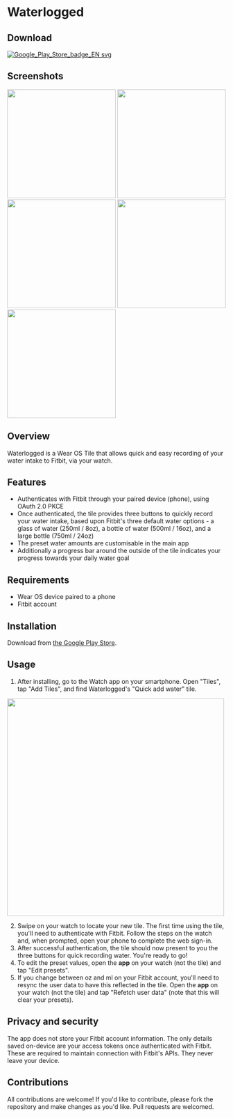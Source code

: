 # Waterlogged

## Download
[![Google_Play_Store_badge_EN svg](https://github.com/user-attachments/assets/15f732f9-54d4-44fa-9d3a-7dbde8691fde)](https://play.google.com/store/apps/details?id=com.hrb116.waterlogged)

## Screenshots

[<img src="https://github.com/user-attachments/assets/cbc37687-f856-4fd1-9c7f-0dbc7d1f1cd2" width="250px">](https://github.com/user-attachments/assets/cbc37687-f856-4fd1-9c7f-0dbc7d1f1cd2)
[<img src="https://github.com/user-attachments/assets/b42a7d3c-5395-40f4-a3bd-4e6e0fe1b490" width="250px">](https://github.com/user-attachments/assets/b42a7d3c-5395-40f4-a3bd-4e6e0fe1b490)
[<img src="https://github.com/user-attachments/assets/3ec67227-d43f-44d5-a485-fa47669554fe" width="250px">](https://github.com/user-attachments/assets/3ec67227-d43f-44d5-a485-fa47669554fe)
[<img src="https://github.com/user-attachments/assets/9c71db4a-d39c-4b58-b37e-1155c2b33133" width="250px">](https://github.com/user-attachments/assets/9c71db4a-d39c-4b58-b37e-1155c2b33133)
[<img src="https://github.com/user-attachments/assets/8c2fbc1d-1e44-4a79-881b-0a2331ce1db1" width="250px">](https://github.com/user-attachments/assets/8c2fbc1d-1e44-4a79-881b-0a2331ce1db1)

## Overview

Waterlogged is a Wear OS Tile that allows quick and easy recording of your water intake to Fitbit, via your watch.

## Features

- Authenticates with Fitbit through your paired device (phone), using OAuth 2.0 PKCE
- Once authenticated, the tile provides three buttons to quickly record your water intake, based upon Fitbit's three default water options - a glass of water (250ml / 8oz), a bottle of water (500ml / 16oz), and a large bottle (750ml / 24oz)
- The preset water amounts are customisable in the main app
- Additionally a progress bar around the outside of the tile indicates your progress towards your daily water goal

## Requirements

- Wear OS device paired to a phone
- Fitbit account

## Installation

Download from [the Google Play Store](https://play.google.com/store/apps/details?id=com.hrb116.waterlogged).

## Usage

1. After installing, go to the Watch app on your smartphone. Open "Tiles", tap "Add Tiles", and find Waterlogged's "Quick add water" tile. 

[<img src="https://github.com/user-attachments/assets/a73d7abf-e290-4f62-8386-34ce4912f9fc" width="500px">](https://github.com/user-attachments/assets/a73d7abf-e290-4f62-8386-34ce4912f9fc)

2. Swipe on your watch to locate your new tile. The first time using the tile, you'll need to authenticate with Fitbit. Follow the steps on the watch and, when prompted, open your phone to complete the web sign-in.
3. After successful authentication, the tile should now present to you the three buttons for quick recording water. You're ready to go!
4. To edit the preset values, open the **app** on your watch (not the tile) and tap "Edit presets".
5. If you change between oz and ml on your Fitbit account, you'll need to resync the user data to have this reflected in the tile. Open the **app** on your watch (not the tile) and tap "Refetch user data" (note that this will clear your presets).

## Privacy and security

The app does not store your Fitbit account information. The only details saved on-device are your access tokens once authenticated with Fitbit. These are required to maintain connection with Fitbit's APIs. They never leave your device.

## Contributions

All contributions are welcome! If you'd like to contribute, please fork the repository and make changes as you'd like. Pull requests are welcomed.
